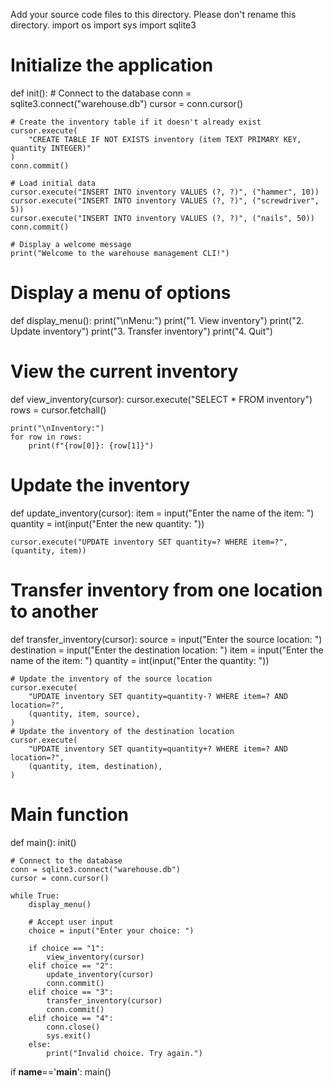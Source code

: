 Add your source code files to this directory. Please don't rename this directory.
import os
import sys
import sqlite3

# Initialize the application
def init():
    # Connect to the database
    conn = sqlite3.connect("warehouse.db")
    cursor = conn.cursor()

    # Create the inventory table if it doesn't already exist
    cursor.execute(
        "CREATE TABLE IF NOT EXISTS inventory (item TEXT PRIMARY KEY, quantity INTEGER)"
    )
    conn.commit()

    # Load initial data
    cursor.execute("INSERT INTO inventory VALUES (?, ?)", ("hammer", 10))
    cursor.execute("INSERT INTO inventory VALUES (?, ?)", ("screwdriver", 5))
    cursor.execute("INSERT INTO inventory VALUES (?, ?)", ("nails", 50))
    conn.commit()

    # Display a welcome message
    print("Welcome to the warehouse management CLI!")

# Display a menu of options
def display_menu():
    print("\nMenu:")
    print("1. View inventory")
    print("2. Update inventory")
    print("3. Transfer inventory")
    print("4. Quit")

# View the current inventory
def view_inventory(cursor):
    cursor.execute("SELECT * FROM inventory")
    rows = cursor.fetchall()

    print("\nInventory:")
    for row in rows:
        print(f"{row[0]}: {row[1]}")

# Update the inventory
def update_inventory(cursor):
    item = input("Enter the name of the item: ")
    quantity = int(input("Enter the new quantity: "))

    cursor.execute("UPDATE inventory SET quantity=? WHERE item=?", (quantity, item))

# Transfer inventory from one location to another
def transfer_inventory(cursor):
    source = input("Enter the source location: ")
    destination = input("Enter the destination location: ")
    item = input("Enter the name of the item: ")
    quantity = int(input("Enter the quantity: "))

    # Update the inventory of the source location
    cursor.execute(
        "UPDATE inventory SET quantity=quantity-? WHERE item=? AND location=?",
        (quantity, item, source),
    )
    # Update the inventory of the destination location
    cursor.execute(
        "UPDATE inventory SET quantity=quantity+? WHERE item=? AND location=?",
        (quantity, item, destination),
    )

# Main function
def main():
    init()

    # Connect to the database
    conn = sqlite3.connect("warehouse.db")
    cursor = conn.cursor()

    while True:
        display_menu()

        # Accept user input
        choice = input("Enter your choice: ")

        if choice == "1":
            view_inventory(cursor)
        elif choice == "2":
            update_inventory(cursor)
            conn.commit()
        elif choice == "3":
            transfer_inventory(cursor)
            conn.commit()
        elif choice == "4":
            conn.close()
            sys.exit()
        else:
            print("Invalid choice. Try again.")

if __name__=='__main__':
    main()
